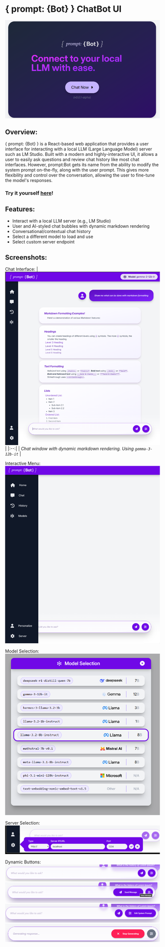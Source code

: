 # { prompt: {Bot} } ChatBot UI

[![prompt:BOT](docs/cta.png)](https://cmorman89.github.io/local-ai-chatbot)

## Overview:

{ prompt: {Bot} } is a React-based web application that provides a user interface for interacting with a local LLM (Large Language Model) server such as LM Studio. Built with a modern and highly-interactive UI, it allows a user to easily ask questions and review chat history like most chat interfaces. However, prompt:Bot gets its name from the ability to modify the system prompt on-the-fly, along with the user prompt. This gives more flexibility and control over the conversation, allowing the user to fine-tune the model's responses.

### Try it yourself [here](https://cmorman89.github.io/local-ai-chatbot)!

## Features:

- Interact with a local LLM server (e.g., LM Studio)
- User and AI-styled chat bubbles with dynamic markdown rendering
- Conversational/contextual chat history
- Select a different model to load and use
- Select custom server endpoint


## Screenshots:

Chat Interface:
| ![Chat Window](docs/chat_window.png) |
|:--:|
| _Chat window with dynamic markdown rendering. Using `gemma-3-12b-it`_ |

Interactive Menu:
![Sidebar Menu](docs/menu.png)

Model Selection:
![Model Selection Menu](docs/models.png)

Server Selection:
![Server Selection Menu](docs/server.png)

Dynamic Buttons:
![Chat window with no buttons activated](docs/chat_input.png)
![Chat window with send button actiavted](docs/send_msg.png)
![Chat window with edit system prompt button activated](docs/edit_prompt.png)
![Chat window with cancel button](docs/cancel.png)
